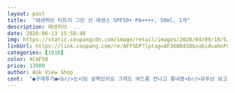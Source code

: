 ```yaml
---
layout: post 
title:  "에센허브 티트리 그린 선 에센스 SPF50+ PA++++, 50ml, 1개" 
description: 에센허브  ..
date: 2020-06-13 15:58:40 
img: https://static.coupangcdn.com/image/retail/images/2020/04/09/18/5/4089f446-6877-45f7-8853-c29659d823e1.jpeg 
linkUrl: https://link.coupang.com/re/AFFSDP?lptag=AF3600438&subid=ahnPublicAsk&pageKey=1445517567&itemId=2490794124&vendorItemId=70483993101&traceid=V0-113-b2828716ea86fc19 
categories: [1010] 
color: 4CAF50 
price: 13900 
author: Ask View Shop 
cont:  "●구매후기●<br/>눈시림 살짝있어요 그래도 여드름 안나고 좋네용<br/>유투브 보고 주문했는데 발림성 좋고 색깔은 그린색이에요 만족해요<br/>최고<br/>" 
---
```

